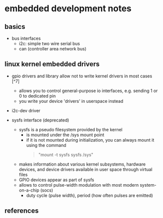 # embedded development notes

## basics

- bus interfaces
  - i2c: simple two wire serial bus
  - can (controller area network bus)



## linux kernel embedded drivers

- gpio drivers and library allow not to write kernel drivers in most cases [^7]
  - allows you to control general-purpose io interfaces, e.g. sending 1 or 0 to dedicated pin
  - you write your device 'drivers' in userspace instead

- i2c-dev driver

- sysfs interface (deprecated)
  - sysfs is a pseudo filesystem provided by the kernel 
    - is mounted under the /sys mount point
    - if it is not mounted during initialization, you can always mount it using the command
      > "mount -t sysfs sysfs /sys"
  - makes information about various kernel subsystems, hardware devices, and device drivers 
    available in user space through virtual files
  - GPIO devices appear as part of sysfs
  - allows to control pulse-width modulation with most modern system-on-a-chip (socs)
    - duty cycle (pulse width), period (how often pulses are emitted)


## references

[^1]: https://www.youtube.com/watch?v=QIO2pJqMxjE
